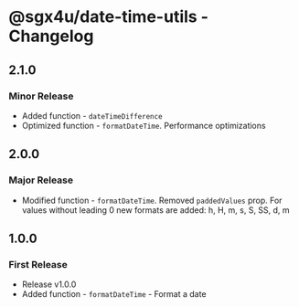 # @sgx4u/date-time-utils - Changelog

## 2.1.0

### Minor Release

-   Added function - `dateTimeDifference`
-   Optimized function - `formatDateTime`. Performance optimizations

## 2.0.0

### Major Release

-   Modified function - `formatDateTime`. Removed `paddedValues` prop. For values without leading 0 new formats are added: h, H, m, s, S, SS, d, m

## 1.0.0

### First Release

-   Release v1.0.0
-   Added function - `formatDateTime` - Format a date
